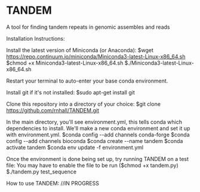 # TANDEM
A tool for finding tandem repeats in genomic assembles and reads

Installation Instructions:

Install the latest version of Miniconda (or Anaconda):
$wget https://repo.continuum.io/miniconda/Miniconda3-latest-Linux-x86_64.sh
$chmod +x Miniconda3-latest-Linux-x86_64.sh
$./Miniconda3-latest-Linux-x86_64.sh

Restart your terminal to auto-enter your base conda environment.

Install git if it's not installed:
$sudo apt-get install git

Clone this repository into a directory of your choice:
$git clone https://github.com/rnhall/TANDEM.git

In the main directory, you'll see environment.yml, this tells conda which dependencies to install.
We'll make a new conda environment and set it up with environment.yml.
$conda config --add channels conda-forge
$conda config --add channels bioconda
$conda create --name tandem
$conda activate tandem
$conda env update -f environment.yml

Once the environment is done being set up, try running TANDEM on a test file:
You may have to enable the file to be run ($chmod +x tandem.py)
$./tandem.py test_sequence

How to use TANDEM:
//IN PROGRESS


